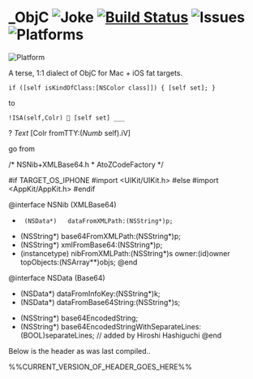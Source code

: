 
# _ObjC ![Joke](https://img.shields.io/badge/sexy-definitely-blue.svg) [![Build Status](https://travis-ci.org/mralexgray/_ObjC.svg?branch=master)](https://travis-ci.org/mralexgray/_ObjC) ![Issues](https://img.shields.io/github/issues/mralexgray/_ObjC.svg) ![Platforms](https://img.shields.io/badge/platform-mac%2Bios%2Bsimulator-lightgrey.svg)

![Platform](https://img.shields.io/cocoapods/p/_ObjC.svg)

A terse, 1:1 dialect of ObjC for Mac + iOS fat targets.

    if ([self isKindOfClass:[NSColor class]]) { [self set]; }

to  

    !ISA(self,Colr) 💩 [self set] ___
 
 
 ?  _Text_ [Colr fromTTY:(_Numb_ self).iV] 
 

go from 

/*  NSNib+XMLBase64.h  *  AtoZCodeFactory */

#if TARGET_OS_IPHONE
#import <UIKit/UIKit.h>
#else
#import <AppKit/AppKit.h>
#endif

@interface			             NSNib (XMLBase64)
+      (NSData*)   dataFromXMLPath:(NSString*)p;
+    (NSString*) base64FromXMLPath:(NSString*)p;
+    (NSString*)     xmlFromBase64:(NSString*)p;
+ (instancetype)    nibFromXMLPath:(NSString*)s
														 owner:(id)owner
												topObjects:(NSArray**)objs;
@end

@interface                  NSData (Base64)
+   (NSData*)      dataFromInfoKey:(NSString*)k;
+   (NSData*) dataFromBase64String:(NSString*)s;
- (NSString*)  base64EncodedString;
- (NSString*) base64EncodedStringWithSeparateLines:(BOOL)separateLines; // added by Hiroshi Hashiguchi
@end

Below is the header as was last compiled..

%%CURRENT_VERSION_OF_HEADER_GOES_HERE%%